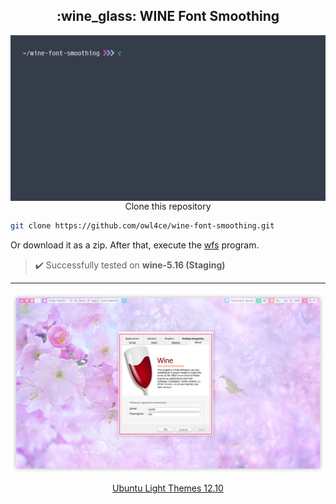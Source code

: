 <h2 align="center">:wine_glass: WINE Font Smoothing</h2>

<a href="./assets/preview.gif"><img src="./assets/preview.gif" alt="preview" align="left" width="516px"></a>

<p align="center">Clone this repository</p>

```bash
git clone https://github.com/owl4ce/wine-font-smoothing.git
```
Or download it as a zip. After that, execute the [wfs](./wfs) program.

> :heavy_check_mark: Successfully tested on **wine-5.16 (Staging)**

---

<img src="./assets/winecfg.png" alt="screenshots: winecfg" align="center">

<a href="https://www.deviantart.com/aerilius/art/Ubuntu-Light-Themes-12-10-327631977"><p align="center">Ubuntu Light Themes 12.10</p><a>
